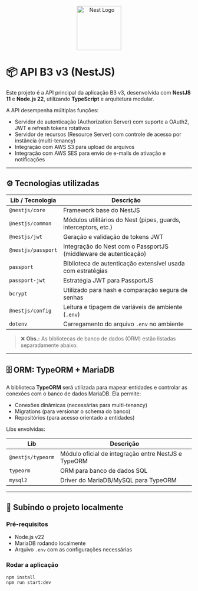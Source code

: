 <p align="center">
  <a href="http://nestjs.com/" target="blank"><img src="https://nestjs.com/img/logo-small.svg" width="120" alt="Nest Logo" /></a>
</p>

# 📦 API B3 v3 (NestJS)

Este projeto é a API principal da aplicação B3 v3, desenvolvida com **NestJS 11** e **Node.js 22**, utilizando **TypeScript** e arquitetura modular.

A API desempenha múltiplas funções:

- Servidor de autenticação (Authorization Server) com suporte a OAuth2, JWT e refresh tokens rotativos
- Servidor de recursos (Resource Server) com controle de acesso por instância (multi-tenancy)
- Integração com AWS S3 para upload de arquivos
- Integração com AWS SES para envio de e-mails de ativação e notificações

---

## ⚙️ Tecnologias utilizadas

| Lib / Tecnologia   | Descrição                                                        |
| ------------------ | ---------------------------------------------------------------- |
| `@nestjs/core`     | Framework base do NestJS                                         |
| `@nestjs/common`   | Módulos utilitários do Nest (pipes, guards, interceptors, etc.)  |
| `@nestjs/jwt`      | Geração e validação de tokens JWT                                |
| `@nestjs/passport` | Integração do Nest com o PassportJS (middleware de autenticação) |
| `passport`         | Biblioteca de autenticação extensível usada com estratégias      |
| `passport-jwt`     | Estratégia JWT para PassportJS                                   |
| `bcrypt`           | Utilizado para hash e comparação segura de senhas                |
| `@nestjs/config`   | Leitura e tipagem de variáveis de ambiente (`.env`)              |
| `dotenv`           | Carregamento do arquivo `.env` no ambiente                       |

> ❌ **Obs.:** As bibliotecas de banco de dados (ORM) estão listadas separadamente abaixo.

---

## 🗄️ ORM: TypeORM + MariaDB

A biblioteca **TypeORM** será utilizada para mapear entidades e controlar as conexões com o banco de dados MariaDB. Ela permite:

- Conexões dinâmicas (necessárias para multi-tenancy)
- Migrations (para versionar o schema do banco)
- Repositórios (para acesso orientado a entidades)

Libs envolvidas:

| Lib               | Descrição                                           |
| ----------------- | --------------------------------------------------- |
| `@nestjs/typeorm` | Módulo oficial de integração entre NestJS e TypeORM |
| `typeorm`         | ORM para banco de dados SQL                         |
| `mysql2`          | Driver do MariaDB/MySQL para TypeORM                |

---

## 🚀 Subindo o projeto localmente

### Pré-requisitos

- Node.js v22
- MariaDB rodando localmente
- Arquivo `.env` com as configurações necessárias

### Rodar a aplicação

```bash
npm install
npm run start:dev
```
